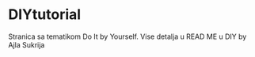 # DIYtutorial

Stranica sa tematikom Do It by Yourself.
Vise detalja u READ ME u DIY by Ajla Sukrija
